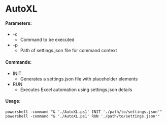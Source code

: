# AutoXL
#### Parameters:
- -c
  - Command to be executed
- -p
  - Path of settings.json file for command context

#### Commands: 
- INIT
  - Generates a settings.json file with placeholder elements
- RUN
  - Executes Excel automation using settings.json details
  
#### Usage:
```
powershell -command "& './AutoXL.ps1' INIT './path/to/settings.json'"
powershell -command "& './AutoXL.ps1' RUN './path/to/settings.json'"
```
